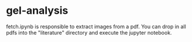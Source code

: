 # gel-analysis

fetch.ipynb is responsible to extract images from a pdf. You can drop in all pdfs into the "literature" directory and execute the jupyter notebook.